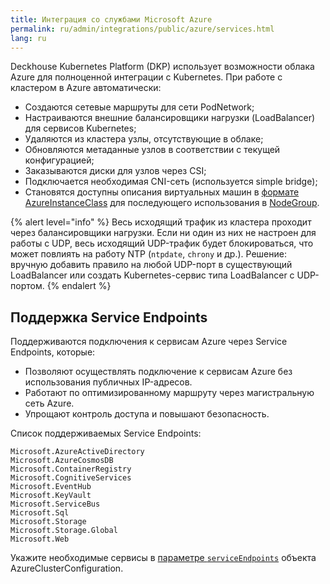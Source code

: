 ```yaml
---
title: Интеграция со службами Microsoft Azure
permalink: ru/admin/integrations/public/azure/services.html
lang: ru
---
```


Deckhouse Kubernetes Platform (DKP) использует возможности облака Azure для полноценной интеграции с Kubernetes. При работе с кластером в Azure автоматически:

- Создаются сетевые маршруты для сети PodNetwork;
- Настраиваются внешние балансировщики нагрузки (LoadBalancer) для сервисов Kubernetes;
- Удаляются из кластера узлы, отсутствующие в облаке;
- Обновляются метаданные узлов в соответствии с текущей конфигурацией;
- Заказываются диски для узлов через CSI;
- Подключается необходимая CNI-сеть (используется simple bridge);
- Становятся доступны описания виртуальных машин в [формате AzureInstanceClass](/modules/cloud-provider-azure/cr.html#azureinstanceclass) для последующего использования в [NodeGroup](/modules/node-manager/cr.html#nodegroup-v1-spec-cloudinstances-classreference).

{% alert level="info" %}
Весь исходящий трафик из кластера проходит через балансировщики нагрузки. Если ни один из них не настроен для работы с UDP, весь исходящий UDP-трафик будет блокироваться, что может повлиять на работу NTP (`ntpdate`, `chrony` и др.). Решение: вручную добавить правило на любой UDP-порт в существующий LoadBalancer или создать Kubernetes-сервис типа LoadBalancer с UDP-портом.
{% endalert %}

## Поддержка Service Endpoints

Поддерживаются подключения к сервисам Azure через Service Endpoints, которые:

- Позволяют осуществлять подключение к сервисам Azure без использования публичных IP-адресов.
- Работают по оптимизированному маршруту через магистральную сеть Azure.
- Упрощают контроль доступа и повышают безопасность.

Список поддерживаемых Service Endpoints:

```console
Microsoft.AzureActiveDirectory
Microsoft.AzureCosmosDB
Microsoft.ContainerRegistry
Microsoft.CognitiveServices
Microsoft.EventHub
Microsoft.KeyVault
Microsoft.ServiceBus
Microsoft.Sql
Microsoft.Storage
Microsoft.Storage.Global
Microsoft.Web
```

Укажите необходимые сервисы в [параметре `serviceEndpoints`](/modules/cloud-provider-azure/cluster_configuration.html#azureclusterconfiguration-serviceendpoints) объекта AzureClusterConfiguration.
